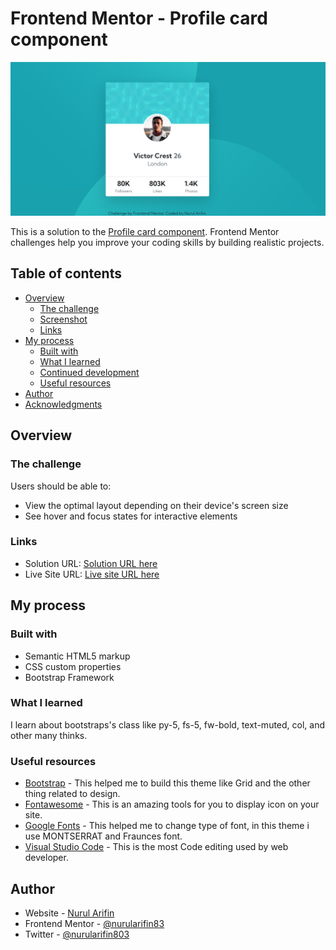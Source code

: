 # Frontend Mentor - Profile card component

![Design preview for the Profile card component coding challenge](https://github.com/nurularifin83/Profile-card-component/blob/main/Thumbnail.png)

This is a solution to the [Profile card component](https://www.frontendmentor.io/solutions/responsive-stats-preview-card-component-with-bootstrap-8KxICG0TTb). Frontend Mentor challenges help you improve your coding skills by building realistic projects.

## Table of contents

- [Overview](#overview)
    - [The challenge](#the-challenge)
    - [Screenshot](#screenshot)
    - [Links](#links)
- [My process](#my-process)
    - [Built with](#built-with)
    - [What I learned](#what-i-learned)
    - [Continued development](#continued-development)
    - [Useful resources](#useful-resources)
- [Author](#author)
- [Acknowledgments](#acknowledgments)

## Overview

### The challenge

Users should be able to:

- View the optimal layout depending on their device's screen size
- See hover and focus states for interactive elements

### Links

- Solution URL: [Solution URL here](https://www.frontendmentor.io/solutions/responsive-stats-preview-card-component-with-bootstrap-8KxICG0TTb)
- Live Site URL: [Live site URL here](https://nurularifin83.github.io/Profile-card-component/)

## My process

### Built with

- Semantic HTML5 markup
- CSS custom properties
- Bootstrap Framework

### What I learned

I learn about bootstraps's class like py-5, fs-5, fw-bold, text-muted, col, and other many thinks.

### Useful resources

- [Bootstrap](https://fontawesome.com/) - This helped me to build this theme like Grid and the other thing related to design.
- [Fontawesome](https://fontawesome.com/) - This is an amazing tools for you to display icon on your site.
- [Google Fonts](https://fonts.google.com/) - This helped me to change type of font, in this theme i use MONTSERRAT and Fraunces font.
- [Visual Studio Code](https://code.visualstudio.com/) - This is the most Code editing used by web developer.

## Author

- Website - [Nurul Arifin](https://github.com/nurularifin83)
- Frontend Mentor - [@nurularifin83](https://www.frontendmentor.io/profile/nurularifin83)
- Twitter - [@nurularifin803](https://twitter.com/nurularifin803)
